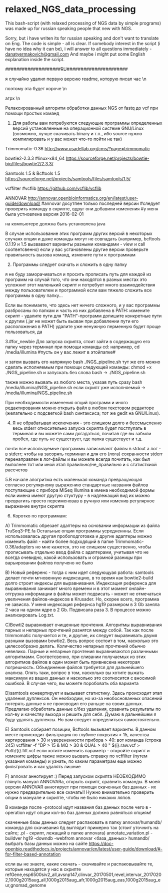 # relaxed_NGS_data_processing
This bash-script (with relaxed processing of NGS data by simple programs) was made up for russian speaking people that new with NGS.

Sorry, but i have writen its for russian speaking and don't want to translate on Eng. The code is simple - all is clear.
If somebody interest in the script (i have no idea why it can be),
i will answer to all questions immediately - danatyermakovich@gmail.com
And maybe i might put some English explanation inside the script.

####################RU######################

я случайно удалил первую версию readme, которую писал час \n

поэтому эта будет короче \n

агрх \n


Релаксированный алгоритм обработки данных NGS 
от fastq до vcf при помощи простых команд


1. Для работы вам потребуются следующие программы определенных версий
установленные на операционной системе GNU/Linux
(возможно, лучше скачивать binary и т.п., ибо source нужно компилировать
и у вас может что-то пойти не так)

Trimmomatic-0.36
http://www.usadellab.org/cms/?page=trimmomatic

bowtie2-2.3.3 #linux-x84_64
https://sourceforge.net/projects/bowtie-bio/files/bowtie2/2.3.3/

Samtools 1.5 & Bcftools 1.5
https://sourceforge.net/projects/samtools/files/samtools/1.5/

vcffilter #vcflib
https://github.com/vcflib/vcflib

ANNOVAR
http://annovar.openbioinformatics.org/en/latest/user-guide/download/
#annovar досутпен только последней версии
#следует проверить команду в скрипте, вдруг они добавили изменения
#у меня была устновлена версия 2016-02-01

на компьютере должна быть установлена java

В случае использование этих программ других версий 
в некоторых случаях опции и даже команды могут не совпадать
(например, bcftools 0.1.19 и 1.5 вызвавают варианты разными командами - view и call соответсвенно) 
если у вас установлены другие версии 
проверьте правильность вызова команд, измените пути к программам


2. Программы следует скачать и сложить в одну папку 

я не буду заморачиваться и просить прописать путь для каждой из программ
на случай того, что они находятся в разных местах
это усложнит этот маленький скрипт и потребует много взаимодействия между
пользователем и программой
если вам тяжело сложить все программы в одну папку... 

Если вы понимаете, что здесь нет ничего сложного,
и у вас программы разбросаны по папкам и часть из них добавлена в PATH:
измените скрипт - удалите пути для "PATH"-программ
допишите конкретные пути к другим
(.jar не может быть вызван при добавлении пути его расположения в PATH)
удалите уже ненужную перменную
будет проще пользоваться, да


3.#for_newbie 
Для запуска скрипта, стоит зайти в содержащую его папку через терминал
при помощи команды cd: 
например, cd /media/illumina 
#пусть он у вас лежит в этойпапке#

и затем вызвать его напрямую bash ./NGS_pipeline.sh
тут же его можно сделать исполняемым при помощи следующей команды:
chmod +x ./NGS_pipeline.sh
и запускать без слова bash -> ./NGS_pipeline.sh

также можно вызвать из любого места, указав путь сразу
bash /media/illumina/NGS_pipeline.sh
если скрипт уже исполняемый -> /media/illumina/NGS_pipeline.sh

При необходимости изменения опций программ и иного редактирования
можно открыть файл в любом текстовом редакторе
(желательно с подсветкой bash синтаксиса; тот же gedit на GNU/Linux).


4. Я не обрабатывал исключения - это слишком долго и бессмысленно
весь stderr относительно запуска скрипта 
будет постпупать в терминал
и вы можете сами догадаться, почитав
где вы забыли пробел, где путь не существует, где папка существует и т.д.

почти все используемые программы записывают файлы в stdout
а лог - в stderr; чтобы на засорять терминал и для его (лога) сохранности
stderr перенаправлен в лог-файлы
и вы можете всегда почитать, как был выполнен тот или иной этап
правильно/не_правильно и с статисткиой рассчетов 


5.В начале алогритма есть маленькая команда
превращающая согласно регулярному выражению стандартные названия файлов
поступающие с прибора MiSeq Illumina в имена необходимой формы
если имена имеют другую стуктуру - в надлежащий вид их можно превратить
просто переименовав в ручную или изменив регулярное выражение внутри скрипта


6. Коротко по программам:

А) Trimmomatic обрезает адаптеры на основании информации из файла TruSeq3-PE.fa
Остальные опции программы усредненнны.
Если использовалась другая пробоподготовка и другие адаптеры
можно изменить файл - найти более подходящий в папке Trimmomatic-0.36/adapters 
но мне кажется, это не слишком существенно,
чтобы прописывать отдельно ввод файла с адаптерами, учитывая что не всегда очевидно, какой использовать
и огромной разницы при варьировании файлов получено не было

В) Новый референс - тогда с ним идет следующуая работа: samtools делает почти мгновенную индексацию, в то время как bowtie2-build долго строит индексы для выравнивания. Индексация референса для выравнивания занимает много времени и в этот момент онлайн-отгрузка информации в файлы может подвисать - может не отмечаться увеличения файлов-индексов в Krusader. Но, скорее всего, программа не зависла. У меня индексация рефернса hg19 размером в 3 Gb заняла 2 часа на одном ядре в 2 Gb. Подвисала раза 3. B процессе можно анализировать Log.txt.
 
C)Bowti2 выравнивает очищенные прочтения. Алгоритмы выравнивания парных и непарных прочтений разнятся между собой. Так как после trimmomatic получается и те, и другие, их следует выравнивать двумя разными вызовами bowtie2. 
Весь вопрос состоит в том, насколько это целесообразно делать. Количество непарных прочтений обычно невелико. Парные и непарные прочтения выравниваются различными алгоритмами. Соответсвенно, при сливании получаемых из этих алгоритмов файлов в один может быть привнесена некоторая погрешность. Объединение файлов требуется для дальнейшего анализа.
Опять таки, вопрос в том, насколько вы хотите выжать максимум из ваших данных и насколько это соотносится с вносимой ошибкой. В случае чего, вы можете поробовать оба варианта

D)samtools конвертирует и вызывает статистику. Здесь происходит этап удаления дуплексов. Он необходим, но из-за необоснованных опасений потерять данные я не производил его раньше на своих данных. Предлагаю обработать данные с/без удаления, сравнить результаты по кол-ву и качеству выхода и решить для себя. Думаю в дальнейшем я буду удалять дуплексы. Но вам следует определиться самостоятельно.

E) Samtools собирает позиции, Bcftools вызывает варианты. В данном месте происходит фильтрация по глубине покрытия > 15, качества картирования > 30 и уверененности прибора > 40:
вот команда (строка 245)
vcffilter -f "DP > 15 & MQ > 30 & QUAL > 40 " ${i}.raw.vcf > $Path/${i}.filt.vcf
если хотите изменить параметр - откройте скрипт и измените цифры
также можно вызвать справку по vcffilter 
(путем указания команды)
и узнать, по каким параметрам еще можно фильтровать и как удалять лишние

F) annovar аннотирует :)
Перед запуском скрипта НЕОБХОДИМО глянуть мануал ANNOVARa, открыть скрипт, сравнить команды. В моей версии ANNOVAR аннотирует при помощи скаченных баз данных - их нужно предварительно все скачать!! Нужно внимательно проверить опции в мануале и скрипте, чтобы не было никаких ляпов.

В команде после -protocol идут названия баз данных
после чего в -operation идут опции
кол-во баз данных должно равняться опциям!

скаченные базы данных следует распаковать в папку annovar/humandb/
команда для скачивания бд выглядит примерно так 
(стоит уточнить на сайте; .pl - скрипт, лежащий в папке annovara)
annotate_variation.pl -buildver hg19 -downdb -webfrom annovar <база_данных> humandb/
выбрать базы данных можно на сайте
https://doc-openbio.readthedocs.io/projects/annovar/en/latest/user-guide/download/#-for-filter-based-annotation

если вы не знаете, какие скачать - скачивайте и распаковывайте те, которые находятся у нас в скрипте
refGene,esp6500siv2_all,avsnp147,clinvar_20170501,revel,intervar_20170202,1000g2015aug_all,1000g2015aug_afr,1000g2015aug_eas,1000g2015aug_eur,gnomad_genome

